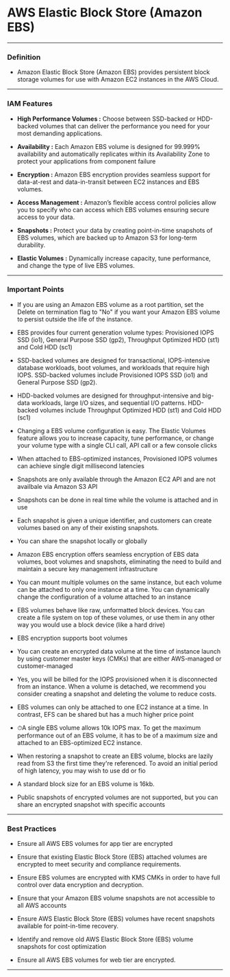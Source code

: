 
# AWS Elastic Block Store (Amazon EBS) 
***
### **Definition** 

-   Amazon Elastic Block Store (Amazon EBS) provides persistent block storage volumes for use with Amazon EC2 instances in the AWS Cloud.

***
### **IAM Features** 

-   **High Performance Volumes :** Choose between SSD-backed or HDD-backed volumes that can deliver the performance you need for your most demanding applications.

-   **Availability :** Each Amazon EBS volume is designed for 99.999% availability and automatically replicates within its Availability Zone to protect your applications from component failure

-   **Encryption :** Amazon EBS encryption provides seamless support for data-at-rest and data-in-transit between EC2 instances and EBS volumes.

-   **Access Management :** Amazon’s flexible access control policies allow you to specify who can access which EBS volumes ensuring secure access to your data.

-   **Snapshots :** Protect your data by creating point-in-time snapshots of EBS volumes, which are backed up to Amazon S3 for long-term durability.

-   **Elastic Volumes :** Dynamically increase capacity, tune performance, and change the type of live EBS volumes. 
***
### **Important Points** 
-   If you are using an Amazon EBS volume as a root partition, set the Delete on termination flag to "No" if you want your Amazon EBS volume to persist outside the life of the instance.
    
-   EBS provides four current generation volume types: Provisioned IOPS SSD (io1), General Purpose SSD (gp2), Throughput Optimized HDD (st1) and Cold HDD (sc1)
    
-   SSD-backed volumes are designed for transactional, IOPS-intensive database workloads, boot volumes, and workloads that require high IOPS. SSD-backed volumes include Provisioned IOPS SSD (io1) and General Purpose SSD (gp2).
    
-   HDD-backed volumes are designed for throughput-intensive and big-data workloads, large I/O sizes, and sequential I/O patterns. HDD-backed volumes include Throughput Optimized HDD (st1) and Cold HDD (sc1)
    
-   Changing a EBS volume configuration is easy. The Elastic Volumes feature allows you to increase capacity, tune performance, or change your volume type with a single CLI call, API call or a few console clicks
    
-   When attached to EBS-optimized instances, Provisioned IOPS volumes can achieve single digit millisecond latencies
    
-   Snapshots are only available through the Amazon EC2 API and are not availbale via Amazon S3 API
    
-   Snapshots can be done in real time while the volume is attached and in use
    
-   Each snapshot is given a unique identifier, and customers can create volumes based on any of their existing snapshots.
    
-   You can share the snapshot locally or globally
    
-   Amazon EBS encryption offers seamless encryption of EBS data volumes, boot volumes and snapshots, eliminating the need to build and maintain a secure key management infrastructure
    
-   You can mount multiple volumes on the same instance, but each volume can be attached to only one instance at a time. You can dynamically change the configuration of a volume attached to an instance

-   EBS volumes behave like raw, unformatted block devices. You can create a file system on top of these volumes, or use them in any other way you would use a block device (like a hard drive)

-   EBS encryption supports boot volumes

-   You can create an encrypted data volume at the time of instance launch by using customer master keys (CMKs) that are either AWS-managed or customer-managed

-   Yes, you will be billed for the IOPS provisioned when it is disconnected from an instance. When a volume is detached, we recommend you consider creating a snapshot and deleting the volume to reduce costs.

-   EBS volumes can only be attached to one EC2 instance at a time. In contrast, EFS can be shared but has a much higher price point

-   ⏱A single EBS volume allows 10k IOPS max. To get the maximum performance out of an EBS volume, it has to be of a maximum size and attached to an EBS-optimized EC2 instance.

-   When restoring a snapshot to create an EBS volume, blocks are lazily read from S3 the first time they're referenced. To avoid an initial period of high latency, you may wish to use dd or fio

-   A standard block size for an EBS volume is 16kb.
  
-   Public snapshots of encrypted volumes are not supported, but you can share an encrypted snapshot with specific accounts


***
### **Best Practices** 

-   Ensure all AWS EBS volumes for app tier are encrypted

-   Ensure that existing Elastic Block Store (EBS) attached volumes are encrypted to meet security and compliance requirements.

-   Ensure EBS volumes are encrypted with KMS CMKs in order to have full control over data encryption and decryption.

-   Ensure that your Amazon EBS volume snapshots are not accessible to all AWS accounts

-   Ensure AWS Elastic Block Store (EBS) volumes have recent snapshots available for point-in-time recovery.

-   Identify and remove old AWS Elastic Block Store (EBS) volume snapshots for cost optimization

-   Ensure all AWS EBS volumes for web tier are encrypted.
***
